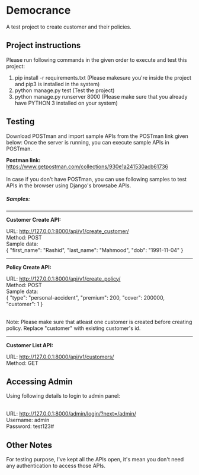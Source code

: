 # Democrance
A test project to create customer and their policies.

## Project instructions
Please run following commands in the given order to execute and test this project:<br>
1. pip install -r requirements.txt (Please makesure you're inside the project and pip3 is installed in the system)
2. python manage.py test (Test the project)
3. python manage.py runserver 8000 (Please make sure that you already have PYTHON 3 installed on your system)

## Testing
Download POSTman and import sample APIs from the POSTman link given below:
Once the server is running, you can execute sample APIs in POSTman.

<b>Postman link:</b><br>
https://www.getpostman.com/collections/930e1a241530acb61736
<br><br>
In case if you don't have POSTman, you can use following samples to test APIs in the browser using Django's browsabe APIs.

<h5>Samples:</h5>
<hr>
<p><b>Customer Create API:</b></p>
URL: <a href="http://127.0.0.1:8000/api/v1/create_customer/">http://127.0.0.1:8000/api/v1/create_customer/</a>
<br>
Method: POST
<br>
Sample data:<br>
{
    "first_name": "Rashid",
    "last_name": "Mahmood",
    "dob": "1991-11-04"
}
<br>
<hr>
<p><b>Policy Create API:</b></p>
URL: <a href="http://127.0.0.1:8000/api/v1/create_policy/">http://127.0.0.1:8000/api/v1/create_policy/</a>
<br>
Method: POST<br>
Sample data:<br>
{
	"type": "personal-accident",
	"premium": 200,
	"cover": 200000,
	"customer": 1
}
<br><br>
<p>Note: Please make sure that atleast one customer is created before creating policy. Replace "customer" with existing customer's id.</p>
<hr>
<p><b>Customer List API:</b></p>
URL: <a href="http://127.0.0.1:8000/api/v1/customers/">http://127.0.0.1:8000/api/v1/customers/</a>
<br>Method: GET<br>

## Accessing Admin
<p>Using following details to login to admin panel:</p><br>
URL: <a href="http://127.0.0.1:8000/admin/login/?next=/admin/">http://127.0.0.1:8000/admin/login/?next=/admin/</a>
<br>Username: admin<br>
Password: test123#

## Other Notes
For testing purpose, I've kept all the APIs open, it's mean you don't need any authentication to access those APIs.

